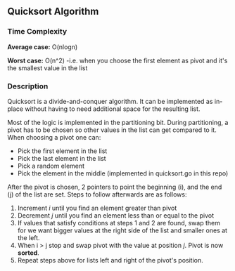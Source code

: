 ## Quicksort Algorithm

### Time Complexity
**Average case:** O(nlogn)

**Worst case:** O(n^2) -i.e. when you choose the first element as pivot and it's the smallest value in the list

### Description
Quicksort is a divide-and-conquer algorithm. It can be implemented as in-place without having to need
additional space for the resulting list.

Most of the logic is implemented in the partitioning bit. During partitioning, a pivot has to be chosen 
so other values in the list can get compared to it.
When choosing a pivot one can:
- Pick the first element in the list
- Pick the last element in the list
- Pick a random element
- Pick the element in the middle (implemented in quicksort.go in this repo)

After the pivot is chosen, 2 pointers to point the beginning (i), and the end (j) of the list are set. Steps to follow afterwards
are as follows:
1. Increment *i* until you find an element greater than pivot
2. Decrement *j* until you find an element less than or equal to the pivot
3. If values that satisfy conditions at steps 1 and 2 are found, swap them for we want bigger values at the
right side of the list and smaller ones at the left. 
4. When i > j stop and swap pivot with the value at position *j*. Pivot is now **sorted**.
5. Repeat steps above for lists left and right of the pivot's position.